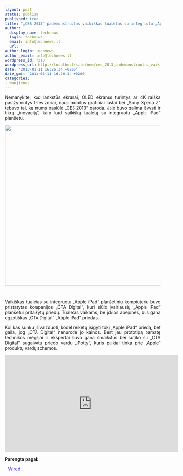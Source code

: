 ```yaml
---
layout: post
status: publish
published: true
title: "„CES 2013” pademonstruotas vaikiškas tualetas su integruotu „Apple iPad“ (Video)"
author:
  display_name: technews
  login: technews
  email: info@technews.lt
  url: ''
author_login: technews
author_email: info@technews.lt
wordpress_id: 7313
wordpress_url: http://localhost/site/new/ces_2013_pademonstruotas_vaikiskas_tualetas_su_integruotu_apple_ipad_video/
date: '2013-01-11 16:26:34 +0200'
date_gmt: '2013-01-11 16:26:34 +0200'
categories:
- Naujienos
---
```

<p style="text-align:justify">Nemanykite, kad lankstūs ekranai, OLED ekranus turintys ar 4K raiška pasižymintys televizoriai, nauji mobilūs grafiniai lustai bei „Sony Xperia Z“ tebuvo tai, ką mums pasiūlė „CES 2013“ paroda. Joje buvo galima išvysti ir tikrų „inovacijų“, kaip kad vaikišką tualetą su integruotu „Apple iPad“ planšetu.</p>
<p style="text-align:center"> <a target="blank" href="http://www.technologijos.lt/upload/image/n/technologijos/it/S-30505/ipadtolet.jpg"><img alt="" src="http://www.technologijos.lt/upload/image/n/technologijos/it/S-30505/1-ipadtolet.jpg" style="width: 520px;" /></a></p>
<div style="text-align:center"> <strong></strong><br/><em></em></div>
<div style="text-align:justify"><!--[if gte mso 9]><![endif]--><!--[if gte mso 9]><xml></p>
<p>  Normal<br />
  0</p>
<p>  false<br />
  false<br />
  false</p>
<p>  EN-US<br />
  X-NONE<br />
  X-NONE</p>
<p></xml><![endif]--><!--[if gte mso 9]><![endif]--><!--[if gte mso 10]></p>
<style>
 /* Style Definitions */<br />
 table.MsoNormalTable<br />
	{mso-style-name:"Table Normal";<br />
	mso-style-parent:"";<br />
	line-height:115%;<br />
	font-size:11.0pt;"Calibri","sans-serif";}<br />
</style>
<p><![endif]--></p>
<p><span>Vaikiškas tualetas su integruotu &bdquo;Apple iPad&ldquo; planšetiniu kompiuteriu buvo pristatytas kompanijos &bdquo;CTA Digital&rdquo;, kuri siūlo įvairiausių </span><span>&bdquo;Apple iPad&ldquo; planšetui</span><span> pritaikytų priedų. Tualetas vaikams, be jokios abejonės, bus gana egzotiškas &bdquo;CTA Digital&ldquo; &bdquo;Apple iPad&ldquo; priedas.</span></p>
<p><span>Kol kas sunku įsivaizduoti, kodėl reikėtų įsigyti tokį &bdquo;Apple iPad&ldquo; priedą, bet gaila, jog &bdquo;CTA Digital&ldquo; nenurodė jo kainos. Bent jau prototipą pamatę technikos mėgėjai ir ekspertai buvo gana šmaikštūs bei sutiko su </span><span>&bdquo;CTA Digital&ldquo; sugalvotu</span><span> priedo vardu &bdquo;iPotty&ldquo;, kuris puikiai tinka prie &bdquo;Apple&ldquo; produktų vardų schemos.</span></p>
<p style="text-align: center;"><iframe width="560" height="315" frameborder="0" src="http://www.youtube.com/embed/wTL-r27umhY" allowfullscreen=""></iframe></p>
</div>
<p><strong>Parengta pagal:</strong></p>
<p style="margin:0px 0px 0px 10px"><a target="blank" href="http://www.wired.co.uk/news/archive/2013-01/09/ipad-toilet"><span style="color:#2E2EFE">Wired</span></a></p>
